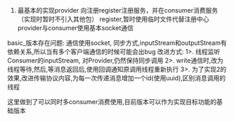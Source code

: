 1. 最基本的实现provider 向注册register注册服务，并在consumer消费服务（实现时暂时不引入其他包）
    register,暂时使用临时文件代替注册中心
    provider与consumer使用基本socket通信

basic_版本存在问题:
通信使用socket, 同步方式,inputStream和outputStream有依赖关系,所以当有多个客户端通信的时候可能会出bug
改进方式:
1>. 线程监听Consumer的inputStream, 对Provider,仍然保持同步调用
2>. write通信时,改为线程等待,然后,等消息返回后,使用回调通知原调用线程重新执行
3>. 为了实现2的效果,改进传输协议内容,为每一次传递消息增加一个id(使用uuid),区别消息调用的线程

这里做到了可以同时多consumer消费使用,目前版本可以作为实现目标功能的基础版本
 

